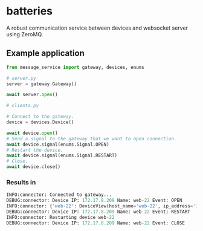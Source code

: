 # batteries
A robust communication service between devices and websocket server using ZeroMQ.


## Example application

```py
from message_service import gateway, devices, enums

# server.py
server = gateway.Gateway()

await server.open()

# clients.py

# Connect to the gateway.
device = devices.Device()

await device.open()
# Send a signal to the gateway that we want to open connection.
await device.signal(enums.Signal.OPEN)
# Restart the device.
await device.signal(enums.Signal.RESTART)
# Close.
await device.close()

```

### Results in
```py
INFO:connector: Connected to gateway...
DEBUG:connector: Device IP: 172.17.8.209 Name: web-22 Event: OPEN
INFO:connector: {'web-22': DeviceView(host_name='web-22', ip_address='172.17.8.209', mac_address='85:03:45:1c:b6:9b', signal=<Signal.OPEN: 2>)}       
DEBUG:connector: Device IP: 172.17.8.209 Name: web-22 Event: RESTART
INFO:connector: Restarting device web-22
DEBUG:connector: Device IP: 172.17.8.209 Name: web-22 Event: CLOSE
```
